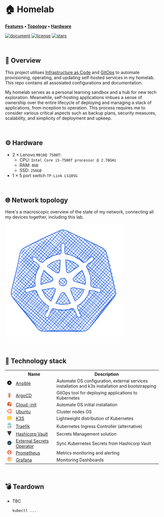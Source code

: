 # 🏠 Homelab

**[Features](#features) • [Topology](#🌐-network-topology) • [Hardware](#⚙️-hardware)**

[![document](https://img.shields.io/website?label=document&logo=gitbook&logoColor=white&style=flat-square&url=https%3A%2F%2Fhomelab.jordanhoare.com)](https://homelab.jordanhoare.com)
[![license](https://img.shields.io/github/license/jordanhoare/homelab?style=flat-square&logo=gnu&logoColor=white)](https://www.gnu.org/licenses/gpl-3.0.html)
[![stars](https://img.shields.io/github/stars/jordanhoare/homelab?logo=github&logoColor=white&color=gold&style=flat-square)](https://github.com/jordanhoare/homelab)


<br>

## 📖 Overview

This project utilises [Infrastructure as Code](https://en.wikipedia.org/wiki/Infrastructure_as_code) and [GitOps](https://www.weave.works/technologies/gitops) to automate provisioning, operating, and updating self-hosted services in my homelab. This repo contains all assosiated configurations and documentation.

My homelab serves as a personal learning sandbox and a hub for new tech exploration. Meanwhile, self-hosting applications imbues a sense of ownership over the entire lifecycle of deploying and managing a stack of applications, from inception to operation. This process requires me to consider various critical aspects such as backup plans, security measures, scalability, and simplicity of deployment and upkeep.

<br>

## ⚙️ Hardware

- 2 × Lenovo `M910Q 7500T`:
    - CPU: `Intel Core i5-7500T processor @ 2.70GHz`
    - RAM: `8GB`
    - SSD: `256GB`
- 1 × 5 port switch `TP-Link LS105G`

<br>

## 🌐 Network topology

Here's a macroscopic overview of the state of my network, connecting all my devices together, including this lab.

![network](./docs/assets/drawings/topology.excalidraw.svg)

<br>

## 🔧 Technology stack


<div class="d-flex">
<table class="table table-white table-borderer border-dark w-auto align-middle">
    <tr>
        <th></th>
        <th>Name</th>
        <th>Description</th>
    </tr>
    <tr>
        <td><img width="32" src="docs/assets/logos/ansible.svg"></td>
        <td><a href="https://www.ansible.com">Ansible</a></td>
        <td>Automate OS configuration, external services installation and k3s installation and bootstrapping</td>
    </tr>
    <tr>
        <td><img width="32" src="docs/assets/logos/argocd.svg"></td>
        <td><a href="https://argoproj.github.io/cd">ArgoCD</a></td>
        <td>GitOps tool for deploying applications to Kubernetes</td>
    </tr>
    <tr>
        <td><img width="32" src="docs/assets/logos/cloud-init.svg"></td>
        <td><a href="https://cloudinit.readthedocs.io/en/latest/">Cloud-init</a></td>
        <td>Automate OS initial installation</td>
    </tr>
    <tr>
        <td><img width="32" src="docs/assets/logos/ubuntu.svg"></td>
        <td><a href="https://ubuntu.com/">Ubuntu</a></td>
        <td>Cluster nodes OS</td>
    </tr>
    <tr>
        <td><img width="32" src="docs/assets/logos/k3s.svg"></td>
        <td><a href="https://k3s.io/">K3S</a></td>
        <td>Lightweight distribution of Kubernetes</td>
    </tr>
    <tr>
        <td><img width="32" src="docs/assets/logos/traefik.svg"></td>
        <td><a href="https://traefik.io/">Traefik</a></td>
        <td>Kubernetes Ingress Controller (alternative)</td>
    </tr>   
    <tr>
        <td><img width="32" src="docs/assets/logos/vault.svg"></td>
        <td><a href="https://www.vaultproject.io/">Hashicorp Vault</a></td>
        <td>Secrets Management solution</td>
    </tr>
    <tr>
        <td><img width="32" src="docs/assets/logos/external-secrets.svg"></td>
        <td><a href="https://external-secrets.io/">External Secrets Operator</a></td>
        <td>Sync Kubernetes Secrets from Hashicorp Vault</td>
    </tr>
    <tr>
        <td><img width="32" src="docs/assets/logos/prometheus.svg"></td>
        <td><a href="https://prometheus.io/">Prometheus</a></td>
        <td>Metrics monitoring and alerting</td>
    </tr>
    <tr>
        <td><img width="32" src="docs/assets/logos/grafana.svg"></td>
        <td><a href="https://grafana.com/oss/grafana/">Grafana</a></td>
        <td>Monitoring Dashboards</td>
    </tr>
</table>
</div>

<br>

## 💣 Teardown

- TBC

  ```bash
  kubectl ...
  ```
